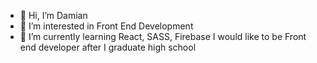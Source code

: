 - 👋 Hi, I’m Damian 
- 👀 I’m interested in Front End Development 
- 🌱 I’m currently learning React, SASS, Firebase
I would like to be Front end developer after I graduate  high school

